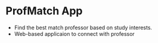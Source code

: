 # ProfMatch App


- Find the best match professor based on study interests.
- Web-based applicaion to connect with professor